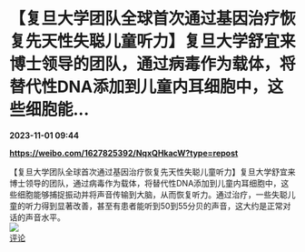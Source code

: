 # 【复旦大学团队全球首次通过基因治疗恢复先天性失聪儿童听力】复旦大学舒宜来博士领导的团队，通过病毒作为载体，将替代性DNA添加到儿童内耳细胞中，这些细胞能...

**2023-11-01 09:44**

**https://weibo.com/1627825392/NqxQHkacW?type=repost**

【复旦大学团队全球首次通过基因治疗恢复先天性失聪儿童听力】复旦大学舒宜来博士领导的团队，通过病毒作为载体，将替代性DNA添加到儿童内耳细胞中，这些细胞能够捕捉振动并将声音传输到大脑，从而恢复听力。通过治疗，一些失聪儿童的听力得到显著改善，甚至有患者能听到50到55分贝的声音，这大约是正常对话的声音水平。  
![](https://img3.chouti.com/CHOUTI_231101_CC6393CA4FFA4496BBD45F7F8362E004.jpg)  
[评论](https://m.chouti.com/link/40472272)